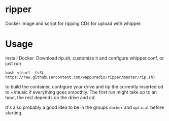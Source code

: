 # ripper

Docker image and script for ripping CDs for upload with whipper.

# Usage

Install Docker. Download rip.sh, customize it and configure whipper.conf, or just run

```
bash <(curl -fsSL https://raw.githubusercontent.com/wappuradio/ripper/master/rip.sh)
```

to build the container, configure your drive and rip the currently inserted cd to ~/music if everything goes smoothly. The first run might take up to an hour, the rest depends on the drive and cd.

It's also probably a good idea to be in the groups ```docker``` and ```optical``` before starting.
